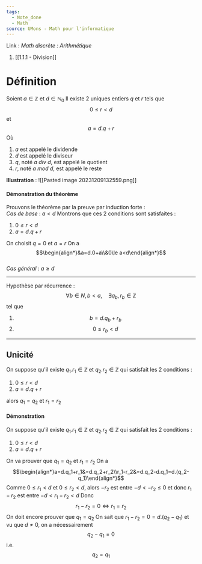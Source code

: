 ```yaml
---
tags:
  - Note_done
  - Math
source: UMons - Math pour l'informatique
---
```


Link : 
_Math discrète : Arithmétique_
1. [[1.1.1 - Division]]

# Définition
Soient $a \in ℤ$ et $d \in \mathbb{N}_{0}$ 
Il existe 2 uniques entiers $q$ et $r$ tels que $$0 \le r < d$$ et $$a = d . q + r$$
Où
1. $a$ est appelé le dividende 
2. $d$ est appelé le diviseur
3. $q$, noté $a\ div\ d$, est appelé le quotient
4. $r$, noté $a\ mod\ d$, est appelé le reste

**Illustration** :
![[Pasted image 20231209132559.png]]

#### Démonstration du théorème
Prouvons le théorème par la preuve par induction forte :
\
_Cas de base_ : $a<d$ 
Montrons que ces 2 conditions sont satisfaites :
1. $0 \le r < d$
2. $a = d . q + r$

On choisit $q=0$ et $a=r$ 
On a $$\begin{align*}&a=d.0+a\\&0\le a<d\end{align*}$$
\
_Cas général_ : $a\ge d$
- - -
Hypothèse par récurrence : $$\forall b\in N, b<a,\quad\exists q_b,r_b\in\mathbb{Z}$$ tel que 
1. $$b=d.q_b+r_b$$
2. $$0\le r_b<d$$

- - -
## Unicité
On suppose qu'il existe $q_1.r_1\in\mathbb{Z}$ et $q_2.r_2\in\mathbb{Z}$ qui satisfait les 2 conditions :
1. $0 \le r < d$
2. $a = d . q + r$

alors $q_1=q_2$ et $r_1=r_2$ 

#### Démonstration
On suppose qu'il existe $q_1.r_1\in\mathbb{Z}$ et $q_2.r_2\in\mathbb{Z}$ qui satisfait les 2 conditions :
1. $0 \le r < d$
2. $a = d . q + r$

On va prouver que $q_1=q_2$ et $r_1=r_2$ 
On a $$\begin{align*}a=d.q_1+r_1&=d.q_2+r_2\\r_1-r_2&=d.q_2-d.q_1=d.(q_2-q_1)\end{align*}$$ Comme $0\le r_1 < d$ et $0\le r_2 < d$, alors $-r_2$ est entre $-d < -r_2 \le 0$ et donc $r_1-r_2$ est entre $-d<r_1-r_2<d$ 
Donc $$r_1-r_2=0 \iff r_1=r_2$$
On doit encore prouver que $q_1=q_2$ 
On sait que $r_1-r_2=0=d.(q_2-q_1)$ et vu que $d \neq 0$, on a nécessairement $$q_2-q_1=0$$ i.e. $$q_2=q_1$$

 